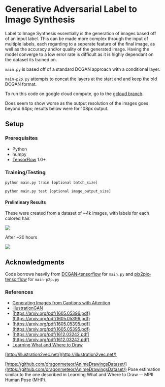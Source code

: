 # Generative Adversarial Label to Image Synthesis

Label to Image Synthesis essentially is the generation of images based off of an input label. This can be made more complex through the input of multiple labels, each regarding to a seperate feature of the final image, as well as the accuracy and/or quality of the generated image. Having the model converge to a low error rate is difficult as it is highly dependant on the dataset its trained on.


```main.py``` is based off of a standard DCGAN approach with a conditional layer.

```main-p2p.py``` attempts to concat the layers at the start and and keep the old DCGAN format.

To run this code on google cloud compute, go to the [gcloud branch](https://github.com/myh1000/dcgan.label-to-image/tree/gcloud).

Does seem to show worse as the output resolution of the images goes beyond 64px; results below were for 108px output.


## Setup

### Prerequisites
- Python
- numpy
- [TensorFlow](https://www.tensorflow.org/install/) 1.0+

### Training/Testing

```
python main.py train [optional batch_size]
```

```
python main.py test [optional image_output_size]
```


#### Preliminary Results
These were created from a dataset of ~4k images, with labels for each colored hair. 

![](r64.gif)

After ~20 hours

![](r642.gif)


## Acknowledgments

Code borrows heavily from [DCGAN-tensorflow](https://github.com/carpedm20/DCGAN-tensorflow) for ```main.py``` and [pix2pix-tensorflow](https://github.com/yenchenlin/pix2pix-tensorflow) for ```main-p2p.py```

### References
- [Generating Images from Captions with Attention](https://arxiv.org/abs/1511.02793)
- [IllustrationGAN](https://github.com/tdrussell/IllustrationGAN)
- [https://arxiv.org/pdf/1605.05396.pdf](https://arxiv.org/pdf/1605.05396.pdf)
- [https://arxiv.org/pdf/1605.05395.pdf](https://arxiv.org/pdf/1605.05395.pdf)
- [https://arxiv.org/pdf/1612.03242.pdf](https://arxiv.org/pdf/1612.03242.pdf)
- [Learning What and Where to Draw](http://www.scottreed.info/files/nips2016.pdf)


[http://illustration2vec.net/](http://illustration2vec.net/)

[https://github.com/dragonmeteor/AnimeDrawingsDataset/](https://github.com/dragonmeteor/AnimeDrawingsDataset/) Pose estimation similar to the one described in Learning What and Where to Draw -- MPII Human Pose (MHP).
